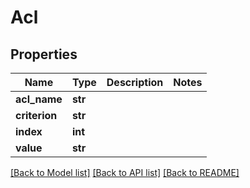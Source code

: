 # Acl

## Properties
Name | Type | Description | Notes
------------ | ------------- | ------------- | -------------
**acl_name** | **str** |  | 
**criterion** | **str** |  | 
**index** | **int** |  | 
**value** | **str** |  | 

[[Back to Model list]](../README.md#documentation-for-models) [[Back to API list]](../README.md#documentation-for-api-endpoints) [[Back to README]](../README.md)

